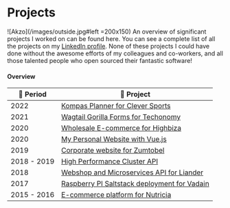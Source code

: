 # Projects

![Akzo](/images/outside.jpg#left =200x150) An overview of significant projects I worked on can be found here. You can see a complete list of all the projects on my [LinkedIn profile](https://www.linkedin.com/in/maerteijn/). None of these projects I could have done without the awesome efforts of my colleagues and co-workers, and all those talented people who open sourced their fantastic software!

#### Overview

| :calendar: Period  | :file_folder: Project                                                                                |
| ------------------ | ---------------------------------------------------------------------------------------------------- |
| 2022               | [Kompas Planner for Clever Sports](/en/projects/kompas-planner-for-clever-sports)                    |
| 2021               | [Wagtail Gorilla Forms for Techonomy](/en/projects/wagtail-gorilla-forms-for-techonomy)              |
| 2020               | [Wholesale E-commerce for Highbiza](/en/projects/wholesale-ecommerce-for-highbiza)                   |
| 2020               | [My Personal Website with Vue.js](/en/projects/my-personal-website-with-vue)                         |
| 2019               | [Corporate website for Zumtobel](/en/projects/corporate-website-for-zumtobel)                        |
| 2018 - 2019        | [High Performance Cluster API](/en/projects/high-performance-cluster-api)                            |
| 2018               | [Webshop and Microservices API for Liander](/en/projects/webshop-and-microservices-api-for-liander)  |
| 2017               | [Raspberry PI Saltstack deployment for Vadain](/en/projects/rpi-saltstack-deployment-for-vadain)     |
| 2015 - 2016        | [E-commerce platform for Nutricia](/en/projects/e-commerce-platform-for-nutricia)                    |
